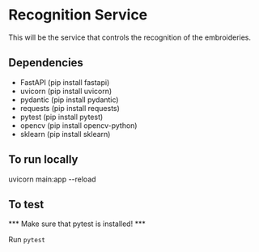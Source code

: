 # Recognition Service

This will be the service that controls the recognition of the embroideries.

## Dependencies
- FastAPI (pip install fastapi)
- uvicorn (pip install uvicorn)
- pydantic (pip install pydantic)
- requests (pip install requests)
- pytest (pip install pytest)
- opencv (pip install opencv-python)
- sklearn (pip install sklearn)


## To run locally

uvicorn main:app --reload

## To test

*** Make sure that pytest is installed! ***

Run `pytest`